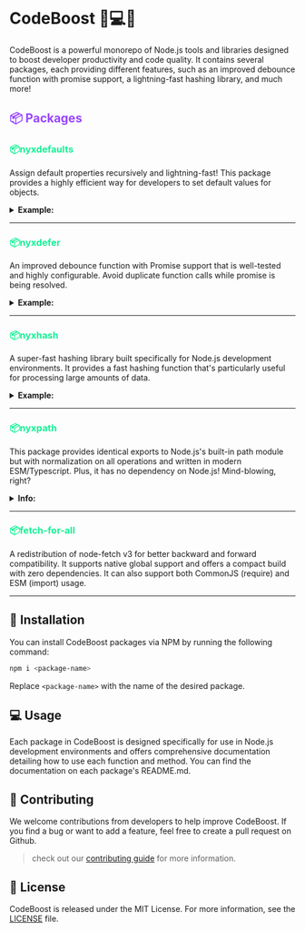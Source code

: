 # CodeBoost 🚀💻💪

CodeBoost is a powerful monorepo of Node.js tools and libraries designed to boost developer productivity and code quality. It contains several packages, each providing different features, such as an improved debounce function with promise support, a lightning-fast hashing library, and much more!

<h2 style="color:#9945FF;">📦 Packages</h2>

<h3 style="color:#14F195;">📦nyxdefaults</h3>

Assign default properties recursively and lightning-fast! This package provides a highly efficient way for developers to set default values for objects.
<details>
<summary><strong>Example:</strong></summary>

Filter some items from defaults (array) and add 20 to the count default value.

```ts
import { nyxdefaultsArrayFn } from 'nyxdefaults';

nyxdefaultsArrayFn({
  ignore: val => val.filter(i => i !== 'dist'),
  count: () => 20
}, {
  ignore: [
    'node_modules',
    'dist'
  ],
  count: 10
});
 /*
 {
    ignore: ['node_modules'],
    count: 30
  }
  */
```
<br>
Learn more in the <a href="https://github.com/nyxblabs/CodeBoost/blob/main/packages/nyxdefaults/README.md">README</a> file.
</details>

--- 

<h3 style="color:#14F195;">📦nyxdefer</h3>

An improved debounce function with Promise support that is well-tested and highly configurable. Avoid duplicate function calls while promise is being resolved.
<details>
<summary><strong>Example:</strong></summary>

When calling `nyxdefered`, it will wait at least for `25ms` as configured before actually calling our function. This helps to avoid multiple calls.

To avoid initial wait, we can set `leading: true` option. It will cause function to be immediately called if there is no other call:

```js
const nyxdeferred = debounce(async () => {
   // Some heavy stuff
}, 25, { leading: true })
```
<br>
Learn more in the <a href="https://github.com/nyxblabs/CodeBoost/blob/main/packages/nyxdefer/README.md">README</a> file.
</details>

---
<h3 style="color:#14F195;">📦nyxhash</h3>

A super-fast hashing library built specifically for Node.js development environments. It provides a fast hashing function that's particularly useful for processing large amounts of data.
<details>
<summary><strong>Example:</strong></summary>
Converts object value into a string hash using `objectHash` and then applies `sha256` with Base64 encoding (trimmed by length of 10).

Usage:

```ts
import { hash } from 'nyxhash'

// "dZbtA7f0lK"
console.log(hash({ foo: 'bar' }))
```
<br>
Learn more in the <a href="https://github.com/nyxblabs/CodeBoost/blob/main/packages/nyxhash/README.md">README</a> file.
</details>

---
<h3 style="color:#14F195;">📦nyxpath</h3>

This package provides identical exports to Node.js's built-in path module but with normalization on all operations and written in modern ESM/Typescript. Plus, it has no dependency on Node.js! Mind-blowing, right?
<details>
<summary><strong>Info:</strong></summary>
Have you ever wondered why the path separators for Windows and macOS, Linux, and other Posix operating systems are different? It turns out that for 🕰️ historical reasons, Windows chose to use backslashes `\` for separating paths instead of the slash `/` used by other operating systems. Nowadays, [Windows](https://docs.microsoft.com/en-us/windows/win32/fileio/naming-a-file?redirectedfrom=MSDN) supports both slashes and backslashes for paths, but this can lead to inconsistent code behavior. When running on a Windows operating system, Node.js's built-in [path module](https://nodejs.org/api/path.html) assumes that Windows-style paths are being used, which makes for inconsistent code behavior between Windows and POSIX.

👉 This is where nyxpath comes in! It provides **identical exports** to Node.js's built-in path module, but with normalization on **all operations** and written in modern **ESM/Typescript**. Plus, it has **no dependency on Node.js**! 🤯
<br>
Learn more in the <a href="https://github.com/nyxblabs/CodeBoost/blob/main/packages/nyxpath/README.md">README</a> file.
</details>

---
<h3 style="color:#14F195;">📦fetch-for-all</h3>

A redistribution of node-fetch v3 for better backward and forward compatibility. It supports native global support and offers a compact build with zero dependencies. It can also support both CommonJS (require) and ESM (import) usage.

---
## 🚀 Installation

You can install CodeBoost packages via NPM by running the following command:

```bash
npm i <package-name>
```

Replace `<package-name>` with the name of the desired package.

## 💻 Usage

Each package in CodeBoost is designed specifically for use in Node.js development environments and offers comprehensive documentation detailing how to use each function and method. You can find the documentation on each package's README.md.

## 🤝 Contributing

We welcome contributions from developers to help improve CodeBoost. If you find a bug or want to add a feature, feel free to create a pull request on Github.
> check out our [contributing guide](https://github.com/nyxb/contribute) for more information.

## 📄 License

CodeBoost is released under the MIT License. For more information, see the [LICENSE](./LICENSE) file.
